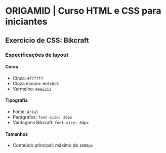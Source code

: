 # ORIGAMID | Curso HTML e CSS para iniciantes

## Exercício de CSS: Bikcraft

### Especificações de layout

#### Cores
- Cinza: `#f7f7f7`
- Cinza escuro: `#c6c6c6`
- Vermelho: `#ee2211`

#### Tipografia
- Fonte: `Arial`
- Parágrafos: `font-size: 20px`
- Vantagens Bikcraft: `font-size: 64px`

#### Tamanhos
- Conteúdo principal: máximo de `1000px`
